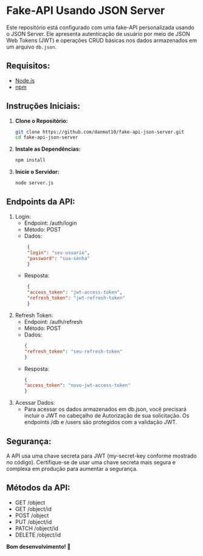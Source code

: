 # Fake-API Usando JSON Server

Este repositório está configurado com uma fake-API personalizada usando o JSON Server. Ele apresenta autenticação de usuário por meio de JSON Web Tokens (JWT) e operações CRUD básicas nos dados armazenados em um arquivo `db.json`.

## Requisitos:

- [Node.js](https://nodejs.org/)
- [npm](https://www.npmjs.com/)

## Instruções Iniciais:

1. **Clone o Repositório:**
   ```bash
   git clone https://github.com/danmat10/fake-api-json-server.git
   cd fake-api-json-server
   
2. **Instale as Dependências:**
   ```bash
   npm install

3. **Inicie o Servidor:**
   ```bash
   node server.js

## Endpoints da API:

1. Login:
   * Endpoint: /auth/login
   * Método: POST
   * Dados:
        ```json
         {
         "login": "seu-usuario",
         "password": "sua-senha"
         }
   * Resposta:
        ```json
         {
         "access_token": "jwt-access-token",
         "refresh_token": "jwt-refresh-token"
         }

2. Refresh Token:
   * Endpoint: /auth/refresh
   * Método: POST
   * Dados:
        ```json
        {
        "refresh_token": "seu-refresh-token"
        }
   * Resposta:
        ```json
        {
        "access_token": "novo-jwt-access-token"
        }

3. Acessar Dados:
   * Para acessar os dados armazenados em db.json, você precisará incluir o JWT no cabeçalho de Autorização de sua solicitação. Os endpoints /db e /users são protegidos com a validação JWT.

## Segurança:

A API usa uma chave secreta para JWT (my-secret-key conforme mostrado no código). Certifique-se de usar uma chave secreta mais segura e complexa em produção para aumentar a segurança.

## Métodos da API:

   * GET    /object
   * GET    /object/id
   * POST   /object
   * PUT    /object/id
   * PATCH  /object/id
   * DELETE /object/id

**Bom desenvolvimento! 🚀**
